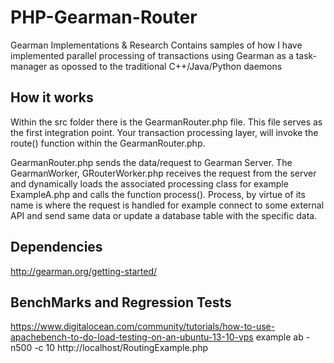 # PHP-Gearman-Router
Gearman Implementations &amp; Research
Contains samples of how I have implemented parallel processing of transactions using Gearman as a task-manager as opossed to 
the traditional C++/Java/Python daemons

How it works
------------
Within the src folder there is the GearmanRouter.php file. This file serves as the first integration point. Your transaction processing layer, will invoke the route() function within the GearmanRouter.php.

GearmanRouter.php sends the data/request to Gearman Server. The GearmanWorker, GRouterWorker.php receives the request from the server and dynamically loads the associated processing class for example ExampleA.php and calls the function process(). Process, by virtue of its name is where the request is handled for example connect to some external API and send same data or update a database table with the specific data.

Dependencies
-------------
http://gearman.org/getting-started/

BenchMarks and Regression Tests
--------------------------------
https://www.digitalocean.com/community/tutorials/how-to-use-apachebench-to-do-load-testing-on-an-ubuntu-13-10-vps
example
ab -n500  -c 10 http://localhost/RoutingExample.php
